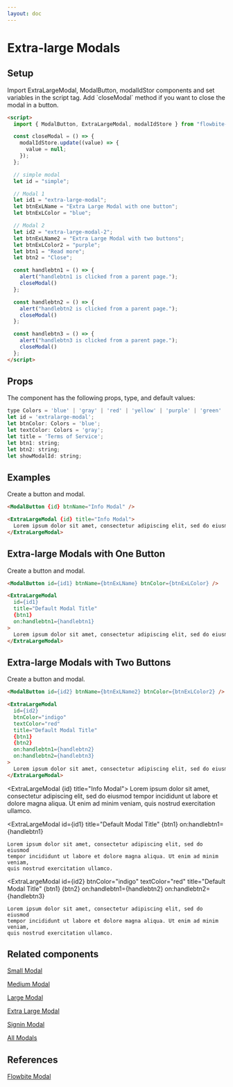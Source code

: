 ```yaml
---
layout: doc
---
```


<script>
  import { ModalButton, ExtraLargeModal, modalIdStore }from '$lib/index';

  const closeModal = () => {
    modalIdStore.update((value) => {
      value = null;
    });
  };

  // simple modal
  let id = "simple";

  // Modal 1
  let id1 = "extra-large-modal";
  let btnExLName = "Extra Large Modal with one button";
  let btnExLColor = "blue";

  // Modal 2
  let id2 = "extra-large-modal-2";
  let btnExLName2 = "Extra Large Modal with two buttons";
  let btnExLColor2 = "purple";
  let btn1 = "Read more";
  let btn2 = "Close";

  const handlebtn1 = () => {
    alert("handlebtn1 is clicked from a parent page.");
    closeModal()
  };

  const handlebtn2 = () => {
    alert("handlebtn2 is clicked from a parent page.");
    closeModal()
  };

  const handlebtn3 = () => {
    alert("handlebtn3 is clicked from a parent page.");
    closeModal()
  };
</script>

<h1 class="text-3xl w-full dark:text-white py-8">Extra-large Modals</h1>

<h2 class="text-2xl w-full dark:text-white py-8">Setup</h2>

<p class="dark:text-white py-4 text-lg">Import ExtraLargeModal, ModalButton, modalIdStor components and set variables in the script tag. Add `closeModal` method if you want to close the modal in a button.</p>


```html
<script>
  import { ModalButton, ExtraLargeModal, modalIdStore } from "flowbite-svelte";

  const closeModal = () => {
    modalIdStore.update((value) => {
      value = null;
    });
  };

  // simple modal
  let id = "simple";

  // Modal 1
  let id1 = "extra-large-modal";
  let btnExLName = "Extra Large Modal with one button";
  let btnExLColor = "blue";

  // Modal 2
  let id2 = "extra-large-modal-2";
  let btnExLName2 = "Extra Large Modal with two buttons";
  let btnExLColor2 = "purple";
  let btn1 = "Read more";
  let btn2 = "Close";

  const handlebtn1 = () => {
    alert("handlebtn1 is clicked from a parent page.");
    closeModal()
  };

  const handlebtn2 = () => {
    alert("handlebtn2 is clicked from a parent page.");
    closeModal()
  };

  const handlebtn3 = () => {
    alert("handlebtn3 is clicked from a parent page.");
    closeModal()
  };
</script>
```

<h2 class="text-2xl w-full dark:text-white py-8">Props</h2>

<p class="dark:text-white py-4 text-lg">The component has the following props, type, and default values:</p>

```js
type Colors = 'blue' | 'gray' | 'red' | 'yellow' | 'purple' | 'green' | 'indigo' | 'pink';
let id = 'extralarge-modal';
let btnColor: Colors = 'blue';
let textColor: Colors = 'gray';
let title = 'Terms of Service';
let btn1: string;
let btn2: string;
let showModalId: string;
```

<h2 class="text-2xl w-full dark:text-white py-8">Examples</h2>

<div class="container flex flex-wrap justify-center rounded-xl mx-auto bg-gradient-to-r bg-white dark:bg-gray-900 border border-gray-200 dark:border-gray-700 p-2 sm:p-6">
  <ModalButton {id} btnName="Info Modal" />
</div>

<p class="dark:text-white py-4 text-lg"> Create a button and modal.</p>

```html
<ModalButton {id} btnName="Info Modal" />

<ExtraLargeModal {id} title="Info Modal">
  Lorem ipsum dolor sit amet, consectetur adipiscing elit, sed do eiusmod tempor.
</ExtraLargeModal>
```

<h2 class="text-2xl w-full dark:text-white py-8">Extra-large Modals with One Button</h2>

<div class="container flex flex-wrap justify-center rounded-xl mx-auto bg-gradient-to-r bg-white dark:bg-gray-900 border border-gray-200 dark:border-gray-700 p-2 sm:p-6">
  <ModalButton id={id1} btnName={btnExLName} btnColor={btnExLColor} />
</div>

<p class=" dark:text-white py-4"> Create a button and modal.</p>

```html
<ModalButton id={id1} btnName={btnExLName} btnColor={btnExLColor} />

<ExtraLargeModal
  id={id1}
  title="Default Modal Title"
  {btn1}
  on:handlebtn1={handlebtn1}
>
  Lorem ipsum dolor sit amet, consectetur adipiscing elit, sed do eiusmod tempor.
</ExtraLargeModal>
```

<h2 class="text-2xl w-full dark:text-white py-8">Extra-large Modals with Two Buttons</h2>

<div class="container flex flex-wrap justify-center rounded-xl mx-auto bg-gradient-to-r bg-white dark:bg-gray-900 border border-gray-200 dark:border-gray-700 p-2 sm:p-6">
  <ModalButton id={id2} btnName={btnExLName2} btnColor={btnExLColor2} />
</div>

<p class=" dark:text-white py-4">Create a button and modal.</p>

```html
<ModalButton id={id2} btnName={btnExLName2} btnColor={btnExLColor2} />

<ExtraLargeModal
  id={id2}
  btnColor="indigo"
  textColor="red"
  title="Default Modal Title"
  {btn1}
  {btn2}
  on:handlebtn1={handlebtn2}
  on:handlebtn2={handlebtn3}
>
  Lorem ipsum dolor sit amet, consectetur adipiscing elit, sed do eiusmod tempor.
</ExtraLargeModal>
```

  <ExtraLargeModal {id} title="Info Modal">
    Lorem ipsum dolor sit amet, consectetur adipiscing elit, sed do eiusmod
    tempor incididunt ut labore et dolore magna aliqua. Ut enim ad minim veniam,
    quis nostrud exercitation ullamco.
  </ExtraLargeModal>

  <ExtraLargeModal
    id={id1}
    title="Default Modal Title"
    {btn1}
    on:handlebtn1={handlebtn1}
  >
    Lorem ipsum dolor sit amet, consectetur adipiscing elit, sed do eiusmod
    tempor incididunt ut labore et dolore magna aliqua. Ut enim ad minim veniam,
    quis nostrud exercitation ullamco.
  </ExtraLargeModal>

  <ExtraLargeModal
    id={id2}
    btnColor="indigo"
    textColor="red"
    title="Default Modal Title"
    {btn1}
    {btn2}
    on:handlebtn1={handlebtn2}
    on:handlebtn2={handlebtn3}
  >
    Lorem ipsum dolor sit amet, consectetur adipiscing elit, sed do eiusmod
    tempor incididunt ut labore et dolore magna aliqua. Ut enim ad minim veniam,
    quis nostrud exercitation ullamco.
  </ExtraLargeModal>


<h2 class="text-2xl w-full dark:text-white py-8">Related components</h2>

<p class="dark:text-white text-lg w-full"><a href="https://flowbite-svelte.vercel.app/modals/small" class="text-blue-600 hover:underline dark:text-blue-500">Small Modal</a></p>

<p class="dark:text-white text-lg w-full"><a href="https://flowbite-svelte.vercel.app/modals/medium" class="text-blue-600 hover:underline dark:text-blue-500">Medium Modal</a></p>

<p class="dark:text-white text-lg w-full"><a href="https://flowbite-svelte.vercel.app/modals/large" class="text-blue-600 hover:underline dark:text-blue-500">Large Modal</a></p>

<p class="dark:text-white text-lg w-full"><a href="https://flowbite-svelte.vercel.app/modals/extra-large" class="text-blue-600 hover:underline dark:text-blue-500">Extra Large Modal</a></p>

<p class="dark:text-white text-lg w-full"><a href="https://flowbite-svelte.vercel.app/modals/signin" class="text-blue-600 hover:underline dark:text-blue-500">Signin Modal</a></p>

<p class="dark:text-white text-lg w-full"><a href="https://flowbite-svelte.vercel.app/modals/all-modals" class="text-blue-600 hover:underline dark:text-blue-500">All Modals</a></p>

<h2 class="text-2xl w-full dark:text-white py-8">References</h2>

<p class="dark:text-white text-lg"><a href="https://flowbite.com/docs/components/modal/" target="_blank" class="text-blue-600 hover:underline dark:text-blue-500">Flowbite Modal</a></p>
